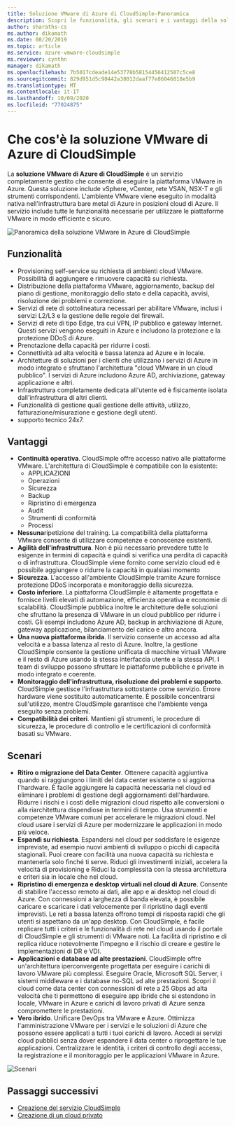```yaml
---
title: Soluzione VMware di Azure di CloudSimple-Panoramica
description: Scopri le funzionalità, gli scenari e i vantaggi della soluzione VMware in Azure tramite il servizio CloudSimple.
author: sharaths-cs
ms.author: dikamath
ms.date: 08/20/2019
ms.topic: article
ms.service: azure-vmware-cloudsimple
ms.reviewer: cynthn
manager: dikamath
ms.openlocfilehash: 7b5017cdeade14e53778b58154456412507c5ce8
ms.sourcegitcommit: 829d951d5c90442a38012daaf77e86046018e5b9
ms.translationtype: MT
ms.contentlocale: it-IT
ms.lasthandoff: 10/09/2020
ms.locfileid: "77024875"
---
```

# <a name="what-is-azure-vmware-solution-by-cloudsimple"></a>Che cos'è la soluzione VMware di Azure di CloudSimple

La **soluzione VMware di Azure di CloudSimple** è un servizio completamente gestito che consente di eseguire la piattaforma VMware in Azure. Questa soluzione include vSphere, vCenter, rete VSAN, NSX-T e gli strumenti corrispondenti. L'ambiente VMware viene eseguito in modalità nativa nell'infrastruttura bare metal di Azure in posizioni cloud di Azure. Il servizio include tutte le funzionalità necessarie per utilizzare le piattaforme VMware in modo efficiente e sicuro.

![Panoramica della soluzione VMware in Azure di CloudSimple](media/azure-vmware-solution-by-cloudsimple.png)

## <a name="features"></a>Funzionalità

* Provisioning self-service su richiesta di ambienti cloud VMware. Possibilità di aggiungere e rimuovere capacità su richiesta.
* Distribuzione della piattaforma VMware, aggiornamento, backup del piano di gestione, monitoraggio dello stato e della capacità, avvisi, risoluzione dei problemi e correzione.
* Servizi di rete di sottolineatura necessari per abilitare VMware, inclusi i servizi L2/L3 e la gestione delle regole del firewall.
* Servizi di rete di tipo Edge, tra cui VPN, IP pubblico e gateway Internet. Questi servizi vengono eseguiti in Azure e includono la protezione e la protezione DDoS di Azure.
* Prenotazione della capacità per ridurre i costi.
* Connettività ad alta velocità e bassa latenza ad Azure e in locale.
* Architetture di soluzioni per i clienti che utilizzano i servizi di Azure in modo integrato e sfruttano l'architettura "cloud VMware in un cloud pubblico". I servizi di Azure includono Azure AD, archiviazione, gateway applicazione e altri.
* Infrastruttura completamente dedicata all'utente ed è fisicamente isolata dall'infrastruttura di altri clienti.
* Funzionalità di gestione quali gestione delle attività, utilizzo, fatturazione/misurazione e gestione degli utenti.
* supporto tecnico 24x7.

## <a name="benefits"></a>Vantaggi

* **Continuità operativa**. CloudSimple offre accesso nativo alle piattaforme VMware. L'architettura di CloudSimple è compatibile con la esistente:
    * APPLICAZIONI
    * Operazioni
    * Sicurezza
    * Backup
    * Ripristino di emergenza
    * Audit
    * Strumenti di conformità
    * Processi
* **Nessuna**ripetizione del training. La compatibilità della piattaforma VMware consente di utilizzare competenze e conoscenze esistenti.
* **Agilità dell'infrastruttura**. Non è più necessario prevedere tutte le esigenze in termini di capacità e quindi si verifica una perdita di capacità o di infrastruttura. CloudSimple viene fornito come servizio cloud ed è possibile aggiungere o ridurre la capacità in qualsiasi momento
* **Sicurezza**. L'accesso all'ambiente CloudSimple tramite Azure fornisce protezione DDoS incorporata e monitoraggio della sicurezza.
* **Costo inferiore**. La piattaforma CloudSimple è altamente progettata e fornisce livelli elevati di automazione, efficienza operativa e economie di scalabilità. CloudSimple pubblica inoltre le architetture delle soluzioni che sfruttano la presenza di VMware in un cloud pubblico per ridurre i costi. Gli esempi includono Azure AD, backup in archiviazione di Azure, gateway applicazione, bilanciamento del carico e altro ancora.
* **Una nuova piattaforma ibrida**. Il servizio consente un accesso ad alta velocità e a bassa latenza al resto di Azure. Inoltre, la gestione CloudSimple consente la gestione unificata di macchine virtuali VMware e il resto di Azure usando la stessa interfaccia utente e la stessa API. I team di sviluppo possono sfruttare le piattaforme pubbliche e private in modo integrato e coerente.
* **Monitoraggio dell'infrastruttura, risoluzione dei problemi e supporto**. CloudSimple gestisce l'infrastruttura sottostante come servizio. Errore hardware viene sostituito automaticamente. È possibile concentrarsi sull'utilizzo, mentre CloudSimple garantisce che l'ambiente venga eseguito senza problemi.
* **Compatibilità dei criteri**. Mantieni gli strumenti, le procedure di sicurezza, le procedure di controllo e le certificazioni di conformità basati su VMware.

## <a name="scenarios"></a>Scenari

* **Ritiro o migrazione del Data Center**. Ottenere capacità aggiuntiva quando si raggiungono i limiti del data center esistente o si aggiorna l'hardware. È facile aggiungere la capacità necessaria nel cloud ed eliminare i problemi di gestione degli aggiornamenti dell'hardware. Ridurre i rischi e i costi delle migrazioni cloud rispetto alle conversioni o alla riarchitettura dispendiose in termini di tempo. Usa strumenti e competenze VMware comuni per accelerare le migrazioni cloud. Nel cloud usare i servizi di Azure per modernizzare le applicazioni in modo più veloce.
* **Espandi su richiesta**. Espandersi nel cloud per soddisfare le esigenze impreviste, ad esempio nuovi ambienti di sviluppo o picchi di capacità stagionali. Puoi creare con facilità una nuova capacità su richiesta e mantenerla solo finché ti serve. Riduci gli investimenti iniziali, accelera la velocità di provisioning e Riduci la complessità con la stessa architettura e criteri sia in locale che nel cloud.
* **Ripristino di emergenza e desktop virtuali nel cloud di Azure**. Consente di stabilire l'accesso remoto ai dati, alle app e ai desktop nel cloud di Azure. Con connessioni a larghezza di banda elevata, è possibile caricare e scaricare i dati velocemente per il ripristino dagli eventi imprevisti. Le reti a bassa latenza offrono tempi di risposta rapidi che gli utenti si aspettano da un'app desktop. Con CloudSimple, è facile replicare tutti i criteri e le funzionalità di rete nel cloud usando il portale di CloudSimple e gli strumenti di VMware noti. La facilità di ripristino e di replica riduce notevolmente l'impegno e il rischio di creare e gestire le implementazioni di DR e VDI.
* **Applicazioni e database ad alte prestazioni**. CloudSimple offre un'architettura iperconvergente progettata per eseguire i carichi di lavoro VMware più complessi. Eseguire Oracle, Microsoft SQL Server, i sistemi middleware e i database no-SQL ad alte prestazioni. Scopri il cloud come data center con connessioni di rete a 25 Gbps ad alta velocità che ti permettono di eseguire app ibride che si estendono in locale, VMware in Azure e carichi di lavoro privati di Azure senza compromettere le prestazioni.
* **Vero ibrido**. Unificare DevOps tra VMware e Azure. Ottimizza l'amministrazione VMware per i servizi e le soluzioni di Azure che possono essere applicati a tutti i tuoi carichi di lavoro. Accedi ai servizi cloud pubblici senza dover espandere il data center o riprogettare le tue applicazioni. Centralizzare le identità, i criteri di controllo degli accessi, la registrazione e il monitoraggio per le applicazioni VMware in Azure.

![Scenari](media/cloudsimple-scenarios.png)

## <a name="next-steps"></a>Passaggi successivi

* [Creazione del servizio CloudSimple](quickstart-create-cloudsimple-service.md)
* [Creazione di un cloud privato](quickstart-create-private-cloud.md)
